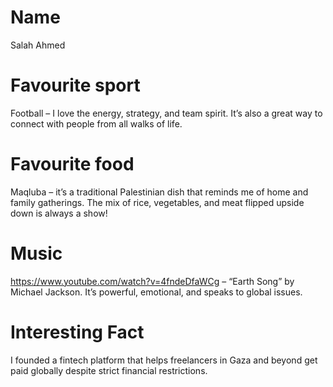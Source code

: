 
# Name
Salah Ahmed 

# Favourite sport
Football – I love the energy, strategy, and team spirit. It’s also a great way to connect with people from all walks of life.

# Favourite food
Maqluba – it’s a traditional Palestinian dish that reminds me of home and family gatherings. The mix of rice, vegetables, and meat flipped upside down is always a show!

# Music
https://www.youtube.com/watch?v=4fndeDfaWCg – “Earth Song” by Michael Jackson. It’s powerful, emotional, and speaks to global issues.

# Interesting Fact
I founded a fintech platform that helps freelancers in Gaza and beyond get paid globally despite strict financial restrictions.